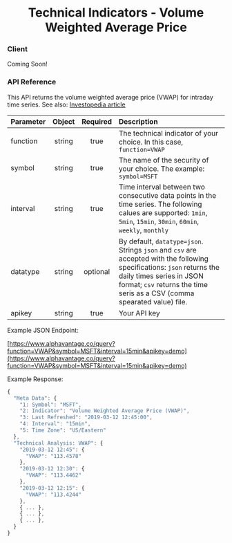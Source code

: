 <center>
  <h1>Technical Indicators - Volume Weighted Average Price</h1>
</center>

<!-- tabs:start -->

### **Client**

Coming Soon!

### **API Reference**

This API returns the volume weighted average price (VWAP) for intraday time series. See also: [Investopedia article](https://www.investopedia.com/terms/v/vwap.asp)

| Parameter       | Object  | Required  | Description |
| :---            | :---:   | :---:     | :---        |
| function        | string  | true      | The technical indicator of your choice. In this case, `function=VWAP` |
| symbol          | string  | true      | The name of the security of your choice. The example: `symbol=MSFT` |
| interval        | string  | true      | Time interval between two consecutive data points in the time series. The following calues are supported: `1min`, `5min`, `15min`, `30min`, `60min`, `weekly`, `monthly` |
| datatype        | string  | optional  | By default, `datatype=json`. Strings `json` and `csv` are accepted with the following specifications: `json` returns the daily times series in JSON format; `csv` returns the time seris as a CSV (comma spearated value) file. |
| apikey          | string  | true      | Your API key | 

Example JSON Endpoint:  

[https://www.alphavantage.co/query?function=VWAP&symbol=MSFT&interval=15min&apikey=demo](https://www.alphavantage.co/query?function=VWAP&symbol=MSFT&interval=15min&apikey=demo)

Example Response:  

```javascript
{
  "Meta Data": {
    "1: Symbol": "MSFT",
    "2: Indicator": "Volume Weighted Average Price (VWAP)",
    "3: Last Refreshed": "2019-03-12 12:45:00",
    "4: Interval": "15min",
    "5: Time Zone": "US/Eastern"
  },
  "Technical Analysis: VWAP": {
    "2019-03-12 12:45": {
      "VWAP": "113.4578"
    },
    "2019-03-12 12:30": {
      "VWAP": "113.4462"
    },
    "2019-03-12 12:15": {
      "VWAP": "113.4244"
    },
    { ... },
    { ... },
    { ... },
  }
}
```

<!-- tabs:end -->
